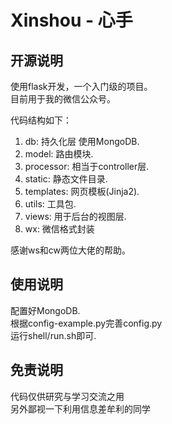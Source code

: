 # Xinshou - 心手

## 开源说明

使用flask开发，一个入门级的项目。  
目前用于我的微信公众号。

代码结构如下：

1. db: 持久化层 使用MongoDB.
2. model: 路由模块.
3. processor: 相当于controller层.
4. static: 静态文件目录.
5. templates: 网页模板(Jinja2).
6. utils: 工具包.
7. views: 用于后台的视图层.
8. wx: 微信格式封装

感谢ws和cw两位大佬的帮助。

## 使用说明

配置好MongoDB.  
根据config-example.py完善config.py  
运行shell/run.sh即可.

## 免责说明

代码仅供研究与学习交流之用  
另外鄙视一下利用信息差牟利的同学
